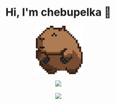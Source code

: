 <h1 align="center">Hi, I'm chebupelka 👋</h1>
<p align="center"> <img src="capyroll.gif"> </p>
<p align="center"><img src="https://github-readme-stats.vercel.app/api/top-langs/?username=chebupelka8&layout=compact&theme=dark"></p>
<p align="center"><img src="https://www.codewars.com/users/chebupelka8/badges/large"></p>
